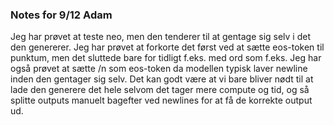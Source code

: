 ### Notes for 9/12 Adam

Jeg har prøvet at teste neo, men den tenderer til at gentage sig selv i det den genererer. Jeg har prøvet at forkorte det først ved at sætte eos-token til punktum,
men det sluttede bare for tidligt f.eks. med ord som f.eks. Jeg har også prøvet at sætte /n som eos-token da modellen typisk laver newline inden den gentager
sig selv. Det kan godt være at vi bare bliver nødt til at lade den generere det hele selvom det tager mere compute og tid, og så splitte outputs manuelt
bagefter ved newlines for at få de korrekte output ud. 
